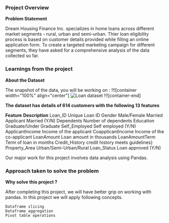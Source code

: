 ### Project Overview

 **Problem Statement**

Dream Housing Finance Inc. specializes in home loans across different market segments - rural, urban and semi-urban. Thier loan eligibility process is based on customer details provided while filling an online application form. To create a targeted marketing campaign for different segments, they have asked for a comprehensive analysis of the data collected so far.


### Learnings from the project

 **About the Dataset**

The snapshot of the data, you will be working on :
!!![container width="100%" align="center"]
![Loan dataset](undefined/account/b16/6a1f0c95-2915-474c-917f-dc711cc8d89b/b-212/cf183476-e5e7-4517-a2c0-32fcec6e6a65/file.jpeg)
!!![container-end]

**The dataset has details of 614 customers with the following 13 features**

**Feature** 	                     **Description**
Loan_ID 	                     Unique Loan ID
Gender 	                             Male/Female
Married 	                             Applicant Married (Y/N)
Dependents 	                     Number of dependents
Education 	                     Graduate/Under Graduate
Self_Employed 	             Self employed (Y/N)
ApplicantIncome 	     Income of the applicant
CoapplicantIncome 	     Income of the co-applicant
LoanAmount 	             Loan amount in thousands
LoanAmountTerm 	     Term of loan in months
Credit_History 	             credit history meets guidelines}
Property_Area 	             Urban/Semi-Urban/Rural
Loan_Status 	             Loan approved (Y/N)

Our major work for this project involves data analysis using Pandas. 




### Approach taken to solve the problem

 **Why solve this project ?**

After completing this project, we will have better grip on working with pandas. In this project we will apply following concepts.

    Dataframe slicing
    Dataframe aggregation
    Pivot table operations



